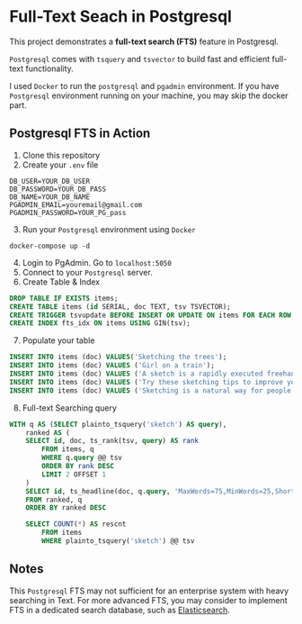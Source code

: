 # Full-Text Seach in Postgresql 

This project demonstrates a **full-text search (FTS)** feature in Postgresql. 

`Postgresql` comes with `tsquery` and `tsvector` to build fast and efficient full-text functionality. 

I used `Docker` to run the `postgresql` and `pgadmin` environment. If you have `Postgresql` environment running on your machine, you may skip the docker part. 

## Postgresql FTS in Action 
1. Clone this repository 
2. Create your `.env` file 
```
DB_USER=YOUR_DB_USER
DB_PASSWORD=YOUR_DB_PASS
DB_NAME=YOUR_DB_NAME
PGADMIN_EMAIL=youremail@gmail.com
PGADMIN_PASSWORD=YOUR_PG_pass
```
3. Run your `Postgresql` environment using `Docker`
```
docker-compose up -d 
```

4. Login to PgAdmin.  Go to `localhost:5050`
5. Connect to your `Postgresql` server. 
6. Create Table & Index 
```sql
DROP TABLE IF EXISTS items;
CREATE TABLE items (id SERIAL, doc TEXT, tsv TSVECTOR);
CREATE TRIGGER tsvupdate BEFORE INSERT OR UPDATE ON items FOR EACH ROW EXECUTE PROCEDURE tsvector_update_trigger(tsv, 'pg_catalog.english', doc);
CREATE INDEX fts_idx ON items USING GIN(tsv);
```
7. Populate your table
```sql
INSERT INTO items (doc) VALUES('Sketching the trees');
INSERT INTO items (doc) VALUES ('Girl on a train');
INSERT INTO items (doc) VALUES ('A sketch is a rapidly executed freehand drawing that is not usually intended as a finished work. ');
INSERT INTO items (doc) VALUES ('Try these sketching tips to improve your drawing and pencil sketching and get inspired by a roundup of pencil sketches.');
INSERT INTO items (doc) VALUES ('Sketching is a natural way for people to explain and understand complex ideas and to per form visual and spatial reasoning.');
```
8. Full-text Searching query
```sql
WITH q AS (SELECT plainto_tsquery('sketch') AS query),
    ranked AS (
    SELECT id, doc, ts_rank(tsv, query) AS rank
        FROM items, q
        WHERE q.query @@ tsv
        ORDER BY rank DESC
        LIMIT 2 OFFSET 1
    )
    SELECT id, ts_headline(doc, q.query, 'MaxWords=75,MinWords=25,ShortWord=3,MaxFragments=3,FragmentDelimiter="||||"')
    FROM ranked, q
    ORDER BY ranked DESC
```

```sql
    SELECT COUNT(*) AS rescnt
        FROM items
        WHERE plainto_tsquery('sketch') @@ tsv
```

## Notes 
This `Postgresql` FTS may not sufficient for an enterprise system with heavy searching in Text. For more advanced FTS, you may consider to implement FTS in a dedicated search database, such as [Elasticsearch](https://github.com/jannctu/Fast-Searching-using-Flask-and-Elasticsearch). 
